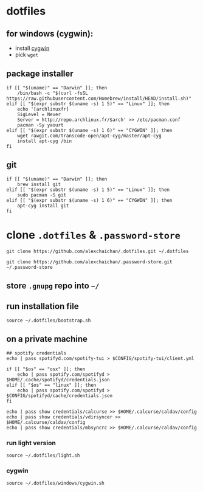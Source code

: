 # dotfiles

## for windows (cygwin):
- install [cygwin](https://cygwin.com/setup-x86_64.exe)
- pick `wget`

## package installer

```
if [[ "$(uname)" == "Darwin" ]]; then
    /bin/bash -c "$(curl -fsSL https://raw.githubusercontent.com/Homebrew/install/HEAD/install.sh)"
elif [[ "$(expr substr $(uname -s) 1 5)" == "Linux" ]]; then
    echo '[archlinuxfr]
    SigLevel = Never
    Server = http://repo.archlinux.fr/$arch' >> /etc/pacman.conf
    pacman -Sy yaourt
elif [[ "$(expr substr $(uname -s) 1 6)" == "CYGWIN" ]]; then
    wget rawgit.com/transcode-open/apt-cyg/master/apt-cyg
    install apt-cyg /bin
fi
```

## git

```
if [[ "$(uname)" == "Darwin" ]]; then
    brew install git
elif [[ "$(expr substr $(uname -s) 1 5)" == "Linux" ]]; then
    sudo pacman -S git
elif [[ "$(expr substr $(uname -s) 1 6)" == "CYGWIN" ]]; then
    apt-cyg install git
fi
```

# clone `.dotfiles` & `.password-store`
`git clone https://github.com/alexchaichan/.dotfiles.git ~/.dotfiles`

`git clone https://github.com/alexchaichan/.password-store.git ~/.password-store`

## store `.gnupg` repo into `~/`

## run installation file

`source ~/.dotfiles/bootstrap.sh`

## on a private machine

```
## spotify credentials
echo | pass spotifyd.com/spotify-tui > $CONFIG/spotify-tui/client.yml

if [[ "$os" == "osx" ]]; then
	echo | pass spotify.com/spotifyd > $HOME/.cache/spotifyd/credentials.json
elif [[ "$os" == "linux" ]]; then
	echo | pass spotify.com/spotifyd > $CONFIG/spotifyd/cache/credentials.json
fi

echo | pass show credentials/calcurse >> $HOME/.calcurse/caldav/config
echo | pass show credentials/vdirsyncer >> $HOME/.calcurse/caldav/config
echo | pass show credentials/mbsyncrc >> $HOME/.calcurse/caldav/config
```

### run light version

`source ~/.dotfiles/light.sh`

### cygwin

`source ~/.dotfiles/windows/cygwin.sh`
